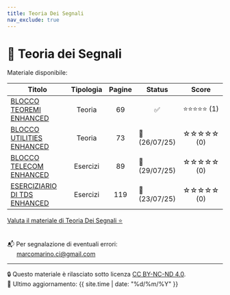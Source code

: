```yaml
---
title: Teoria Dei Segnali
nav_exclude: true
---
```


# 📘 Teoria dei Segnali


Materiale disponibile:

<table>
  <thead>
    <tr>
      <th style="width: 59%; text-align: center;">Titolo</th>
      <th style="width: 2%; text-align: center;">Tipologia</th>
      <th style="width: 2%; text-align: center;">Pagine</th>
      <th style="width: 2%; text-align: center;">Status</th>
      <th style="width: 25%; text-align: center;">Score</th>
    </tr>
  </thead>
  <tbody>
    <tr>
      <td>
        <a href="../Teoria Dei Segnali/BLOCCO TEOREMI ENHANCED.pdf" target="_blank">BLOCCO TEOREMI ENHANCED</a>
      </td>
      <td style="text-align: center;">Teoria</td>
      <td style="text-align: center;">69</td>
      <td style="text-align: center;">✅</td>
      <td style="text-align: center;">⭐⭐⭐⭐⭐ (1)</td>
    </tr>
    <tr>
      <td>
        <a href="../Teoria Dei Segnali/BLOCCO UTILITIES ENHANCED.pdf" target="_blank">BLOCCO UTILITIES ENHANCED</a>
      </td>
      <td style="text-align: center;">Teoria</td>
      <td style="text-align: center;">73</td>
      <td>🔄 (26/07/25)</td>
      <td style="text-align: center;">☆☆☆☆☆ (0)</td>
    </tr>
    <tr>
      <td>
        <a href="../Teoria Dei Segnali/BLOCCO TELECOM ENHANCED.pdf" target="_blank">BLOCCO TELECOM ENHANCED</a>
      </td>
      <td style="text-align: center;">Esercizi</td>
      <td style="text-align: center;">89</td>
      <td>🔄 (29/07/25)</td>
      <td style="text-align: center;">☆☆☆☆☆ (0)</td>
    </tr>
    <tr>
      <td>
        <a href="../Teoria Dei Segnali/ESERCIZIARIO DI TDS ENHANCED.pdf" target="_blank">ESERCIZIARIO DI TDS ENHANCED</a>
      </td>
      <td style="text-align: center;">Esercizi</td>
      <td style="text-align: center;">119</td>
      <td>🔄 (23/07/25)</td>
      <td style="text-align: center;">☆☆☆☆☆ (0)</td>
    </tr>
  </tbody>
</table>

<a href="https://docs.google.com/forms/d/e/1FAIpQLSdtodu3VPHwG825FNluwVazuPSc_mzX1lgQC1v22RndIOVhaQ/viewform" target="_blank" rel="noopener noreferrer">
  Valuta il materiale di Teoria Dei Segnali ⭐
</a> <br><br>

📬 Per segnalazione di eventuali errori:  
&emsp;&nbsp;&nbsp;[marcomarino.ci@gmail.com](mailto:marcomarino.ci@gmail.com)

---
🔒 Questo materiale è rilasciato sotto licenza [CC BY-NC-ND 4.0](https://creativecommons.org/licenses/by-nc-nd/4.0/).  
🔗 Ultimo aggiornamento: {{ site.time | date: "%d/%m/%Y" }}
